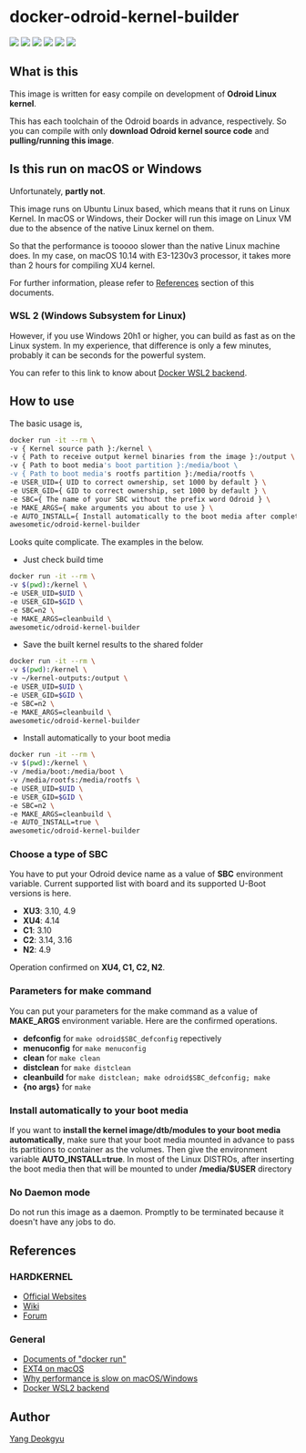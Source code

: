 # docker-odroid-kernel-builder

![](https://img.shields.io/docker/automated/awesometic/odroid-kernel-builder)
![](https://img.shields.io/docker/build/awesometic/odroid-kernel-builder)
![](https://img.shields.io/microbadger/image-size/awesometic/odroid-kernel-builder)
![](https://img.shields.io/microbadger/layers/awesometic/odroid-kernel-builder)
![](https://img.shields.io/docker/pulls/awesometic/odroid-kernel-builder)
![](https://img.shields.io/docker/stars/awesometic/odroid-kernel-builder)

## What is this

This image is written for easy compile on development of **Odroid Linux kernel**.

This has each toolchain of the Odroid boards in advance, respectively. So you can compile with only **download Odroid kernel source code** and **pulling/running this image**.

## Is this run on macOS or Windows

Unfortunately, **partly not**.

This image runs on Ubuntu Linux based, which means that it runs on Linux Kernel. In macOS or Windows, their Docker will run this image on Linux VM due to the absence of the native Linux kernel on them.

So that the performance is tooooo slower than the native Linux machine does. In my case, on macOS 10.14 with E3-1230v3 processor, it takes more than 2 hours for compiling XU4 kernel.

For further information, please refer to [References](#References) section of this documents.

### WSL 2 (Windows Subsystem for Linux)

However, if you use Windows 20h1 or higher, you can build as fast as on the Linux system. In my experience, that difference is only a few minutes, probably it can be seconds for the powerful system.

You can refer to this link to know about [Docker WSL2 backend](https://docs.docker.com/docker-for-windows/wsl-tech-preview/).

## How to use

The basic usage is,

```bash
docker run -it --rm \
-v { Kernel source path }:/kernel \
-v { Path to receive output kernel binaries from the image }:/output \
-v { Path to boot media's boot partition }:/media/boot \
-v { Path to boot media's rootfs partition }:/media/rootfs \
-e USER_UID={ UID to correct ownership, set 1000 by default } \
-e USER_GID={ GID to correct ownership, set 1000 by default } \
-e SBC={ The name of your SBC without the prefix word Odroid } \
-e MAKE_ARGS={ make arguments you about to use } \
-e AUTO_INSTALL={ Install automatically to the boot media after complete building kernel } \
awesometic/odroid-kernel-builder
```

Looks quite complicate. The examples in the below.

* Just check build time

```bash
docker run -it --rm \
-v $(pwd):/kernel \
-e USER_UID=$UID \
-e USER_GID=$GID \
-e SBC=n2 \
-e MAKE_ARGS=cleanbuild \
awesometic/odroid-kernel-builder
```

* Save the built kernel results to the shared folder

```bash
docker run -it --rm \
-v $(pwd):/kernel \
-v ~/kernel-outputs:/output \
-e USER_UID=$UID \
-e USER_GID=$GID \
-e SBC=n2 \
-e MAKE_ARGS=cleanbuild \
awesometic/odroid-kernel-builder
```

* Install automatically to your boot media

```bash
docker run -it --rm \
-v $(pwd):/kernel \
-v /media/boot:/media/boot \
-v /media/rootfs:/media/rootfs \
-e USER_UID=$UID \
-e USER_GID=$GID \
-e SBC=n2 \
-e MAKE_ARGS=cleanbuild \
-e AUTO_INSTALL=true \
awesometic/odroid-kernel-builder
```

### Choose a type of SBC


You have to put your Odroid device name as a value of **SBC** environment variable. Current supported list with board and its supported U-Boot versions is here.

* **XU3**: 3.10, 4.9
* **XU4**: 4.14
* **C1**: 3.10
* **C2**: 3.14, 3.16
* **N2**: 4.9

Operation confirmed on **XU4, C1, C2, N2**.

### Parameters for make command

You can put your parameters for the make command as a value of **MAKE_ARGS** environment variable. Here are the confirmed operations.

* **defconfig** for `make odroid$SBC_defconfig` repectively
* **menuconfig** for `make menuconfig`
* **clean** for `make clean`
* **distclean** for `make distclean`
* **cleanbuild** for `make distclean; make odroid$SBC_defconfig; make`
* **{no args}** for `make`

### Install automatically to your boot media

If you want to **install the kernel image/dtb/modules to your boot media automatically**, make sure that your boot media mounted in advance to pass its partitions to container as the volumes. Then give the environment variable **AUTO_INSTALL=true**. In most of the Linux DISTROs, after inserting the boot media then that will be mounted to under **/media/$USER** directory

### No Daemon mode

Do not run this image as a daemon. Promptly to be terminated because it doesn't have any jobs to do.

## References

### HARDKERNEL

* [Official Websites](https://www.hardkernel.com)
* [Wiki](https://wiki.odroid.com)
* [Forum](https://forum.odroid.com)

### General

* [Documents of "docker run"](https://docs.docker.com/engine/reference/commandline/run/)
* [EXT4 on macOS](https://apple.stackexchange.com/questions/140536/how-do-i-mount-ext4-using-os-x-fuse)
* [Why performance is slow on macOS/Windows](https://www.reddit.com/r/docker/comments/7xvlye/docker_for_macwindows_performances_vs_linux/)
* [Docker WSL2 backend](https://docs.docker.com/docker-for-windows/wsl-tech-preview/)

## Author

[Yang Deokgyu](secugyu@gmail.com)
